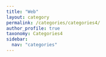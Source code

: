 ```yaml
---
title: "Web"
layout: category
permalink: /categories/categories4/
author_profile: true
taxonomy: Categories4
sidebar:
  nav: "categories"
---
```

